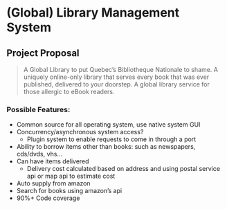 # (Global) Library Management System

## Project Proposal

> A Global Library to put Quebec’s Bibliotheque Nationale to shame. A uniquely online-only library that serves every book that was ever published, delivered to your doorstep. A global library service for those allergic to eBook readers.

### Possible Features:

- Common source for all operating system, use native system GUI
- Concurrency/asynchronous system access?
  - Plugin system to enable requests to come in through a port
- Ability to borrow items other than books: such as newspapers, cds/dvds, vhs…
- Can have items delivered
  - Delivery cost calculated based on address and using postal service api or map api to estimate cost
- Auto supply from amazon
- Search for books using amazon’s api
- 90%+ Code coverage
